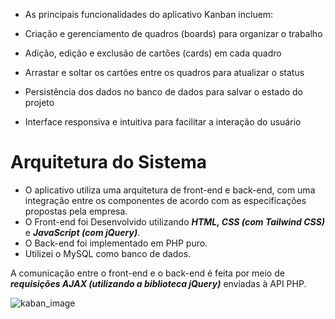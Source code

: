 - As principais funcionalidades do aplicativo Kanban incluem:

- Criação e gerenciamento de quadros (boards) para organizar o trabalho
- Adição, edição e exclusão de cartões (cards) em cada quadro
- Arrastar e soltar os cartões entre os quadros para atualizar o status
- Persistência dos dados no banco de dados para salvar o estado do projeto
- Interface responsiva e intuitiva para facilitar a interação do usuário

# Arquitetura do Sistema

- O aplicativo utiliza uma arquitetura de front-end e back-end, com uma integração entre os componentes de acordo com as especificações propostas pela empresa.
- O Front-end foi Desenvolvido utilizando ***HTML, CSS (com Tailwind CSS)*** e ***JavaScript (com jQuery)***.
- O Back-end foi implementado em PHP puro.
- Utilizei o MySQL como banco de dados.

A comunicação entre o front-end e o back-end é feita por meio de ***requisições AJAX (utilizando a biblioteca jQuery)*** enviadas à API PHP.

![kaban_image](https://github.com/user-attachments/assets/bbdc9677-f758-4771-b113-2684e4a51645)
